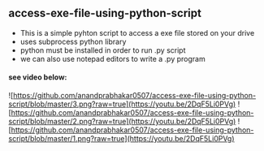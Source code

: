 ## access-exe-file-using-python-script
* This is a simple pyhton script to access a exe file stored on your drive
* uses subprocess python library
* python must be installed in order to run .py script
* we can also use notepad editors to write a .py program

#### see video below:
![https://github.com/anandprabhakar0507/access-exe-file-using-python-script/blob/master/3.png?raw=true](https://youtu.be/2DqF5Li0PVg)
![https://github.com/anandprabhakar0507/access-exe-file-using-python-script/blob/master/2.png?raw=true](https://youtu.be/2DqF5Li0PVg)
![https://github.com/anandprabhakar0507/access-exe-file-using-python-script/blob/master/1.png?raw=true](https://youtu.be/2DqF5Li0PVg)


